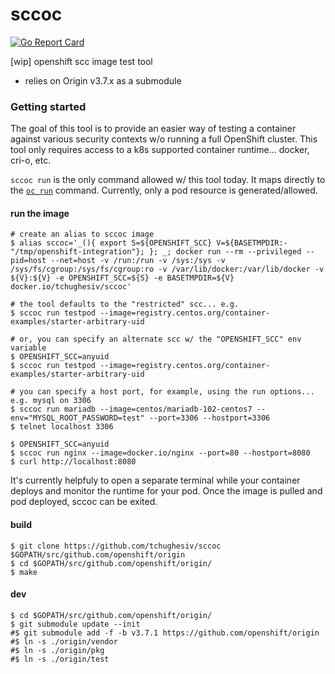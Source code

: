 # sccoc

[![Go Report Card](https://goreportcard.com/badge/github.com/tchughesiv/sccoc)](https://goreportcard.com/report/github.com/tchughesiv/sccoc)

[wip] openshift scc image test tool

 - relies on Origin v3.7.x as a submodule

### Getting started

The goal of this tool is to provide an easier way of testing a container against various security contexts w/o running a full OpenShift cluster. This tool only requires access to a k8s supported container runtime... docker, cri-o, etc.

`sccoc run` is the only command allowed w/ this tool today.  It maps directly to the [`oc run`](https://docs.openshift.org/latest/cli_reference/basic_cli_operations.html#run) command. Currently, only a pod resource is generated/allowed.

#### run the image
```shell
# create an alias to sccoc image
$ alias sccoc='_(){ export S=${OPENSHIFT_SCC} V=${BASETMPDIR:-"/tmp/openshift-integration"}; }; _; docker run --rm --privileged --pid=host --net=host -v /run:/run -v /sys:/sys -v /sys/fs/cgroup:/sys/fs/cgroup:ro -v /var/lib/docker:/var/lib/docker -v ${V}:${V} -e OPENSHIFT_SCC=${S} -e BASETMPDIR=${V} docker.io/tchughesiv/sccoc'

# the tool defaults to the "restricted" scc... e.g.
$ sccoc run testpod --image=registry.centos.org/container-examples/starter-arbitrary-uid

# or, you can specify an alternate scc w/ the "OPENSHIFT_SCC" env variable
$ OPENSHIFT_SCC=anyuid
$ sccoc run testpod --image=registry.centos.org/container-examples/starter-arbitrary-uid

# you can specify a host port, for example, using the run options... e.g. mysql on 3306
$ sccoc run mariadb --image=centos/mariadb-102-centos7 --env="MYSQL_ROOT_PASSWORD=test" --port=3306 --hostport=3306
$ telnet localhost 3306

$ OPENSHIFT_SCC=anyuid
$ sccoc run nginx --image=docker.io/nginx --port=80 --hostport=8080
$ curl http://localhost:8080
```

It's currently helpfuly to open a separate terminal while your container deploys and monitor the runtime for your pod. Once the image is pulled and pod deployed, sccoc can be exited.

#### build
```shell
$ git clone https://github.com/tchughesiv/sccoc $GOPATH/src/github.com/openshift/origin
$ cd $GOPATH/src/github.com/openshift/origin/
$ make
```

#### dev
```shell
$ cd $GOPATH/src/github.com/openshift/origin/
$ git submodule update --init
#$ git submodule add -f -b v3.7.1 https://github.com/openshift/origin
#$ ln -s ./origin/vendor
#$ ln -s ./origin/pkg
#$ ln -s ./origin/test
```

